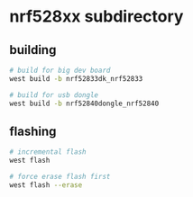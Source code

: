 # nrf528xx subdirectory

## building

```bash
# build for big dev board
west build -b nrf52833dk_nrf52833

# build for usb dongle
west build -b nrf52840dongle_nrf52840
```

## flashing

```bash
# incremental flash
west flash

# force erase flash first
west flash --erase
```

